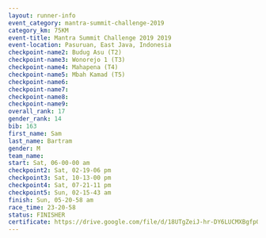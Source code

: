 ```yaml
---
layout: runner-info 
event_category: mantra-summit-challenge-2019 
category_km: 75KM 
event-title: Mantra Summit Challenge 2019 2019 
event-location: Pasuruan, East Java, Indonesia 
checkpoint-name2: Budug Asu (T2) 
checkpoint-name3: Wonorejo 1 (T3) 
checkpoint-name4: Mahapena (T4) 
checkpoint-name5: Mbah Kamad (T5) 
checkpoint-name6: 
checkpoint-name7: 
checkpoint-name8: 
checkpoint-name9: 
overall_rank: 17
gender_rank: 14
bib: 163
first_name: Sam
last_name: Bartram
gender: M
team_name: 
start: Sat, 06-00-00 am
checkpoint2: Sat, 02-19-06 pm
checkpoint3: Sat, 10-13-00 pm
checkpoint4: Sat, 07-21-11 pm
checkpoint5: Sun, 02-15-43 am
finish: Sun, 05-20-58 am
race_time: 23-20-58
status: FINISHER
certificate: https://drive.google.com/file/d/18UTgZeiJ-hr-DY6LUCMXBgfpOTblhKIG/view?usp=sharing
---
```

